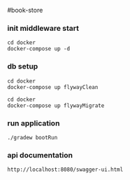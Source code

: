 #book-store


### init middleware start
```
cd docker
docker-compose up -d
```

### db setup
```
cd docker
docker-compose up flywayClean
```
```
cd docker
docker-compose up flywayMigrate
```

### run application

```
./gradew bootRun
```

### api documentation

```
http://localhost:8080/swagger-ui.html
```
